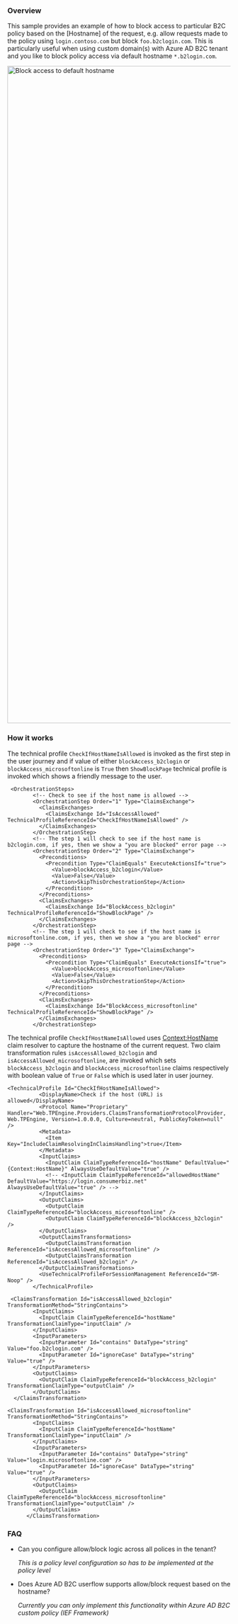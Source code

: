 
### Overview

This sample provides an example of how to block access to particular B2C policy based on the [Hostname] of the request, e.g. allow requests made to the policy using ```login.contoso.com``` but block ```foo.b2clogin.com```. This is particularly useful when using custom domain(s) with Azure AD B2C tenant and you like to block policy access via default hostname ```*.b2login.com```.


<img width="1485" alt="Block access to default hostname" src="https://user-images.githubusercontent.com/13594864/124837408-c035dd80-df52-11eb-87ce-7cf958ae696d.png">


### How it works 

The technical profile ```CheckIfHostNameIsAllowed``` is invoked as the first step in the user journey and if value of either ```blockAccess_b2clogin``` or ```blockAccess_microsoftonline``` is ```True``` then ```ShowBlockPage``` technical profile is invoked which shows a friendly message to the user.


```
 <OrchestrationSteps>
        <!-- Check to see if the host name is allowed -->
        <OrchestrationStep Order="1" Type="ClaimsExchange">
          <ClaimsExchanges>
            <ClaimsExchange Id="IsAccessAllowed" TechnicalProfileReferenceId="CheckIfHostNameIsAllowed" />
          </ClaimsExchanges>
        </OrchestrationStep>
        <!-- The step 1 will check to see if the host name is b2clogin.com, if yes, then we show a "you are blocked" error page -->
        <OrchestrationStep Order="2" Type="ClaimsExchange">
          <Preconditions>
            <Precondition Type="ClaimEquals" ExecuteActionsIf="true">
              <Value>blockAccess_b2clogin</Value>
              <Value>False</Value>
              <Action>SkipThisOrchestrationStep</Action>
            </Precondition>
          </Preconditions>
          <ClaimsExchanges>
            <ClaimsExchange Id="BlockAccess_b2clogin" TechnicalProfileReferenceId="ShowBlockPage" />
          </ClaimsExchanges>
        </OrchestrationStep>
        <!-- The step 1 will check to see if the host name is microsoftonline.com, if yes, then we show a "you are blocked" error page -->
        <OrchestrationStep Order="3" Type="ClaimsExchange">
          <Preconditions>
            <Precondition Type="ClaimEquals" ExecuteActionsIf="true">
              <Value>blockAccess_microsoftonline</Value>
              <Value>False</Value>
              <Action>SkipThisOrchestrationStep</Action>
            </Precondition>
          </Preconditions>
          <ClaimsExchanges>
            <ClaimsExchange Id="BlockAccess_microsoftonline" TechnicalProfileReferenceId="ShowBlockPage" />
          </ClaimsExchanges>
        </OrchestrationStep>

```


The technical profile ```CheckIfHostNameIsAllowed``` uses [Context:HostName](https://docs.microsoft.com/en-us/azure/active-directory-b2c/claim-resolver-overview#context) claim resolver to capture the hostname of the current request. Two claim transformation rules ```isAccessAllowed_b2clogin``` and ```isAccessAllowed_microsoftonline```, are invoked which sets ```blockAccess_b2clogin``` and  ```blockAccess_microsoftonline``` claims respectively with boolean value of ```True``` or ```False``` which is used later in user journey.

```
<TechnicalProfile Id="CheckIfHostNameIsAllowed">
          <DisplayName>Check if the host (URL) is allowed</DisplayName>
          <Protocol Name="Proprietary" Handler="Web.TPEngine.Providers.ClaimsTransformationProtocolProvider, Web.TPEngine, Version=1.0.0.0, Culture=neutral, PublicKeyToken=null" />
          <Metadata>
            <Item Key="IncludeClaimResolvingInClaimsHandling">true</Item>
          </Metadata>
          <InputClaims>
            <InputClaim ClaimTypeReferenceId="hostName" DefaultValue="{Context:HostName}" AlwaysUseDefaultValue="true" />
            <!-- <InputClaim ClaimTypeReferenceId="allowedHostName" DefaultValue="https://login.consumerbiz.net" AlwaysUseDefaultValue="true" /> -->
          </InputClaims>
          <OutputClaims>
            <OutputClaim ClaimTypeReferenceId="blockAccess_microsoftonline" />
            <OutputClaim ClaimTypeReferenceId="blockAccess_b2clogin" />
          </OutputClaims>
          <OutputClaimsTransformations>
            <OutputClaimsTransformation ReferenceId="isAccessAllowed_microsoftonline" />
            <OutputClaimsTransformation ReferenceId="isAccessAllowed_b2clogin" />
          </OutputClaimsTransformations>
          <UseTechnicalProfileForSessionManagement ReferenceId="SM-Noop" />
        </TechnicalProfile>
```


```
 <ClaimsTransformation Id="isAccessAllowed_b2clogin" TransformationMethod="StringContains">
        <InputClaims>
          <InputClaim ClaimTypeReferenceId="hostName" TransformationClaimType="inputClaim" />
        </InputClaims>
        <InputParameters>
          <InputParameter Id="contains" DataType="string" Value="foo.b2clogin.com" />
          <InputParameter Id="ignoreCase" DataType="string" Value="true" />
        </InputParameters>
        <OutputClaims>
          <OutputClaim ClaimTypeReferenceId="blockAccess_b2clogin" TransformationClaimType="outputClaim" />
        </OutputClaims>
  </ClaimsTransformation>
```

```
<ClaimsTransformation Id="isAccessAllowed_microsoftonline" TransformationMethod="StringContains">
        <InputClaims>
          <InputClaim ClaimTypeReferenceId="hostName" TransformationClaimType="inputClaim" />
        </InputClaims>
        <InputParameters>
          <InputParameter Id="contains" DataType="string" Value="login.microsoftonline.com" />
          <InputParameter Id="ignoreCase" DataType="string" Value="true" />
        </InputParameters>
        <OutputClaims>
          <OutputClaim ClaimTypeReferenceId="blockAccess_microsoftonline" TransformationClaimType="outputClaim" />
        </OutputClaims>
      </ClaimsTransformation>
```

### FAQ

* Can you configure allow/block logic across all polices in the tenant?
  
  _This is a policy level configuration so has to be implemented at the policy level_

* Does Azure AD B2C userflow supports allow/block request based on the hostname?

  _Currently you can only implement this functionality within Azure AD B2C custom policy (IEF Framework)_
